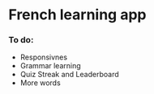 # French learning app

### To do:

- Responsivnes
- Grammar learning
- Quiz Streak and Leaderboard
- More words
